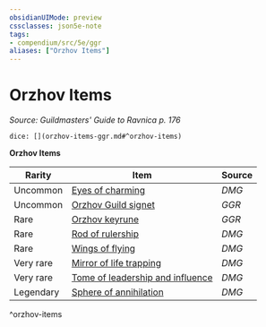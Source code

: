 ```yaml
---
obsidianUIMode: preview
cssclasses: json5e-note
tags:
- compendium/src/5e/ggr
aliases: ["Orzhov Items"]
---
```

# Orzhov Items
*Source: Guildmasters' Guide to Ravnica p. 176* 

`dice: [](orzhov-items-ggr.md#^orzhov-items)`

**Orzhov Items**

| Rarity | Item | Source |
|--------|------|--------|
| Uncommon | [Eyes of charming](eyes-of-charming.md) | *DMG* |
| Uncommon | [Orzhov Guild signet](orzhov-guild-signet-ggr.md) | *GGR* |
| Rare | [Orzhov keyrune](orzhov-keyrune-ggr.md) | *GGR* |
| Rare | [Rod of rulership](rod-of-rulership.md) | *DMG* |
| Rare | [Wings of flying](wings-of-flying.md) | *DMG* |
| Very rare | [Mirror of life trapping](mirror-of-life-trapping.md) | *DMG* |
| Very rare | [Tome of leadership and influence](tome-of-leadership-and-influence.md) | *DMG* |
| Legendary | [Sphere of annihilation](2.%20GM%20Tools/5eTools%20Compendium%20&%20Rules/z_compendium/items/sphere-of-annihilation.md) | *DMG* |
^orzhov-items